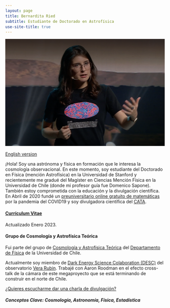 ```yaml
---
layout: page
title: Bernardita Ried
subtitle: Estudiante de Doctorado en Astrofísica
use-site-title: true
---
```

![](/img/4.png)

[English version](http://bernarditaried.com/english/)

¡Hola! Soy una astrónoma y física en formación que le interesa la cosmología observacional. En este momento, soy estudiante del Doctorado en Física (mención Astrofísica) en la Universidad de Stanford y recientemente me gradué del Magíster en Ciencias Mención Física en la Universidad de Chile (donde mi profesor guía fue Domenico Sapone). También estoy comprometida con la educación y la divulgación científica. En Abril de 2020 fundé un [preuniversitario online gratuito de matemáticas](https://www.preuencuarentena.com/) por la pandemia del COVID19 y soy divulgadora científica del [CATA](http://www.cata.cl/).

#### [Currículum Vitae](https://drive.google.com/file/d/1LzJnXKMiyRJtVqr_moumpSfH_w6EmGpN/view?usp=share_link) 
Actualizado Enero 2023.

#### Grupo de Cosmología y Astrofísica Teórica
Fui parte del grupo de [Cosmología y Astrofísica Teórica](http://www.dfi.uchile.cl/grupos-investigacion/cosmologia-y-astrofisica-teorica/) del [Departamento de Física](http://www.dfi.uchile.cl/) de la Universidad de Chile. 

Actualmente soy miembro de [Dark Energy Science Colaboration (DESC)](https://lsstdesc.org/) del observatorio [Vera Rubin](https://www.lsst.org/). Trabajé con Aaron Roodman en el efecto cross-talk de la cámara de este megaproyecto que se está terminando de construir en el norte de Chile.

[¿Quieres escucharme dar una charla de divulgación?](https://www.tvn.cl/ntv/nochesnerd/ultimoscapitulos/noches-nerd-exoplanetas-y-marte-capitulo-1-4912556)

##### Conceptos Clave: Cosmología, Astronomía, Física, Estadística

